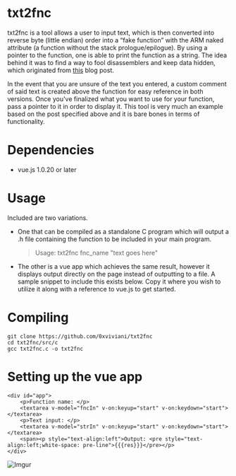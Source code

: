 # txt2fnc
txt2fnc is a tool allows a user to input text, which is then converted into reverse byte (little endian) order into a “fake function” with the ARM naked attribute (a function without the stack prologue/epilogue). By using a pointer to the function, one is able to print the function as a string. The idea behind it was to find a way to fool disassemblers and keep data hidden, which originated from [this](https://www.evilsocket.net/2015/05/02/using-inline-assembly-and-naked-functions-to-fool-disassemblers/) blog post.

In the event that you are unsure of the text you entered, a custom comment of said text is created above the function for easy reference in both versions. Once you've finalized what you want to use for your function, pass a pointer to it in order to display it. This tool is very much an example based on the post specified above and it is bare bones in terms of functionality.

# Dependencies
* vue.js 1.0.20 or later

# Usage
Included are two variations.

* One that can be compiled as a standalone C program which will output a .h file containing the function to be included in your main program.
    > Usage: txt2fnc fnc_name "text goes here"

* The other is a vue app which achieves the same result, however it displays output directly on the page instead of outputting to a file. A sample snippet to include this exists below. Copy it where you wish to utilize it along with a reference to vue.js to get started.

# Compiling

	git clone https://github.com/0xviviani/txt2fnc
	cd txt2fnc/src/c
	gcc txt2fnc.c -o txt2fnc
	
# Setting up the vue app

	<div id="app">
		<p>Function name: </p>
		<textarea v-model="fncIn" v-on:keyup="start" v-on:keydown="start"></textarea>
		<p>Text input: </p>
		<textarea v-model="strIn" v-on:keyup="start" v-on:keydown="start"></textarea>
		<span><p style="text-align:left">Output: <pre style="text-align:left;white-space: pre-line">{{{res}}}</pre></p>
	</div>

![Imgur](https://i.imgur.com/sSLioFw.gif)